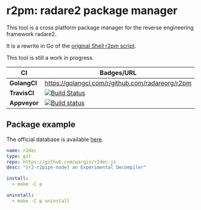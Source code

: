 # r2pm: radare2 package manager

This tool is a cross platform package manager for the reverse engineering
framework radare2.

It is a rewrite in Go of the [original Shell r2pm script](https://github.com/radare/radare2/blob/master/binr/r2pm/r2pm).

This tool is still a work in progress.

| CI | Badges/URL |
|----------|---------------------------------------------------------------------|
| **GolangCI** 	| https://golangci.com/r/github.com/radareorg/r2pm|
| **TravisCI** 	| [![Build Status](https://travis-ci.org/radareorg/r2pm.svg?branch=master)](https://travis-ci.org/radareorg/r2pm)|
| **Appveyor** 	|[![Build status](https://ci.appveyor.com/api/projects/status/3otiyo19a6hnyog3?svg=true)](https://ci.appveyor.com/project/radare/r2pm)|

## Package example

The official database is available [here](https://github.com/radareorg/r2pm-db).

```yaml
name: r2dec
type: git
repo: https://github.com/wargio/r2dec-js
desc: "[r2-r2pipe-node] an Experimental Decompiler"

install: 
  - make -C p

uninstall:
  - make -C p uninstall

```
